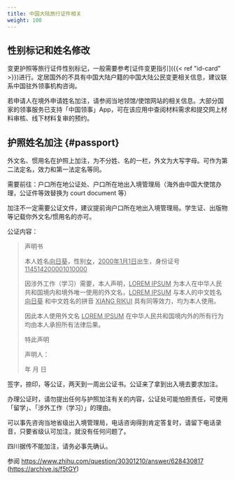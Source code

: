 ```yaml
---
title: 中国大陆旅行证件相关
weight: 100
---
```


## 性别标记和姓名修改

变更护照等旅行证件性别标记，一般需要参考[证件变更指引]({{< ref "id-card" >}})进行。定居国外的不具有中国大陆户籍的中国大陆公民变更相关信息，建议联系中国驻外领事机构咨询。

若申请人在境外申请姓名加注，请参阅当地领馆/使馆网站的相关信息。大部分国家的领事服务已支持「中国领事」App，可在该应用中查阅材料需求和提交网上材料审核、线下材料复审的预约。

## 护照姓名加注 {#passport}

外文名、惯用名在护照上加注，为不分姓、名的一栏，外文为大写字母。可作为第二法定名，效力和第一法定名等同。

需要前往：户口所在地公证处、户口所在地出入境管理局（海外由中国大使馆办理，公证件等效替换为 court document 等）

加注不一定需要公证文件，建议提前询户口所在地出入境管理局。学生证、出版物等记载你外文名/惯用名的亦可。

公证内容：

> 声明书
>
> 本人姓名<u>向日葵</u>，性别<u>女</u>，<u>2000年1月1日</u>出生，身份证号<u>114514200001010000</u>
>
> 因涉外工作（学习）需要，本人声明，<u>LOREM IPSUM</u> 为本人在中华人民共和国境内和境外唯一使用的外文名，<u>LOREM IPSUM</u> 与本人的中文姓名 <u>向日葵</u> 和中文姓名的拼音 <u>XIANG RIKUI</u> 具有同等效力，均为本人使用。
>
> 因此本人使用外文名 <u>LOREM IPSUM</u> 在中华人民共和国境内外的所有行为均由本人承担所有法律后果。
>
> 特此声明
>
> 声明人：
>
> 年  月  日

签字，捺印，等公证，两天到一周出公证书。公证来了拿到出入境去要求加注。

办理公证时，请勿提出任何与护照加注有关的内容，公证处可能怕担责任，可使用「留学」、「涉外工作（学习）」的理由。

可以事先咨询当地省级出入境管理局，电话咨询得到肯定答复时，请留下电话录音，只要省级认可加注，就没有任何问题了。

四川据传不能加注，请务必事先确认。

参阅 <https://www.zhihu.com/question/30301210/answer/628430817> (<https://archive.is/f5tGY>)
